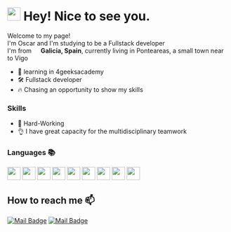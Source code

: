 <h1><img src="https://emojis.slackmojis.com/emojis/images/1531849430/4246/blob-sunglasses.gif?1531849430" width="30"/> Hey! Nice to see you.</h1>

<p>Welcome to my page! </br> I'm Oscar and I'm studying to be a Fullstack developer</br>I'm  from <img src="https://cdn-icons-png.flaticon.com/512/197/197593.png" width="13"/> <b>Galicia, Spain</b>, currently living in Ponteareas, 
a small town near to Vigo
</b> </p>
<p>




- 🌱 learning in 4geeksacademy
- 🛠️ Fullstack developer
- 🔥 Chasing an opportunity to show my skills


### Skills
- 🎯 Hard-Working
- 👌 I have great capacity for the multidisciplinary teamwork

### Languages 📚

<code><img height="30" src="https://img.icons8.com/color/344/javascript--v1.png"></code>
<code><img height="30" src="https://img.icons8.com/officel/344/php-logo.png"></code>
<code><img height="30" src="https://img.icons8.com/color/344/html-5--v1.png"></code>
<code><img height="30" src="https://img.icons8.com/color/344/bootstrap.png"></code>
<code><img height="30" src="https://img.icons8.com/color/344/css3.png"></code>
<code><img height="30" src="https://img.icons8.com/office/344/react.png"></code>
<code><img height="30" src="https://img.icons8.com/stickers/2x/python.png"></code>
<code><img height="30" src="https://img.icons8.com/nolan/344/flask.png"></code>
<code><img height="30" src="https://img.icons8.com/dusk/344/sql.png"></code>
  




## How to reach me 📫 
[![Mail Badge](https://img.shields.io/badge/LinkedIn-0077B5?style=flat-square&logologo=linkedin&logoColor=white)](https://www.linkedin.com/in/oscar-urrutia-2b72911a0/)
[![Mail Badge](https://img.shields.io/badge/Gmail-D14836?style=flat-square&logo=Gmail&logoColor=white&link=mailto:oscarurrutia940@gmail.com)](mailto:oscarurrutia940@gmail.com)

